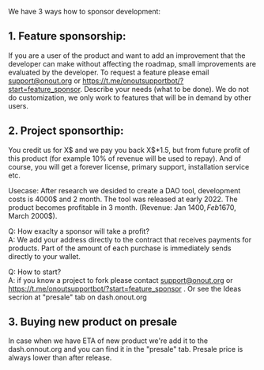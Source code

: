 We have 3 ways how to sponsor development:

## 1. Feature sponsorship: 
If you are a user of the product and want to add an improvement that the developer can make without affecting the roadmap, small improvements are evaluated by the developer. To request a feature please email support@onout.org or https://t.me/onoutsupportbot/?start=feature_sponsor. Describe your needs (what to be done). We do not do customization, we only work to features that will be in demand by other users.

## 2. Project sponsorthip:
You credit us for X$ and we pay you back X$*1.5, but from future profit of this product (for example 10% of revenue will be used to repay). 
And of course, you will get a forever license, primary support, installation service etc. 

Usecase: After research we desided to create a DAO tool, development costs is 4000$ and 2 month. The tool was released at early 2022. The product becomes profitable in 3 month.  (Revenue: Jan 1400$, Feb 1670$, March 2000$). 

Q: How exaclty a sponsor will take a profit? <Br>
A: We add your address directly to the contract that receives payments for products. Part of the amount of each purchase is immediately sends directly to your wallet.

Q: How to start? <Br>
A: if you know a project to fork please contact support@onout.org or https://t.me/onoutsupportbot/?start=feature_sponsor . Or see the Ideas secrion at "presale" tab on dash.onout.org

## 3. Buying new product on presale
In case when we have ETA of new product we're add it to the dash.onnout.org and you can find it in the "presale" tab. Presale price is always lower than after release.


